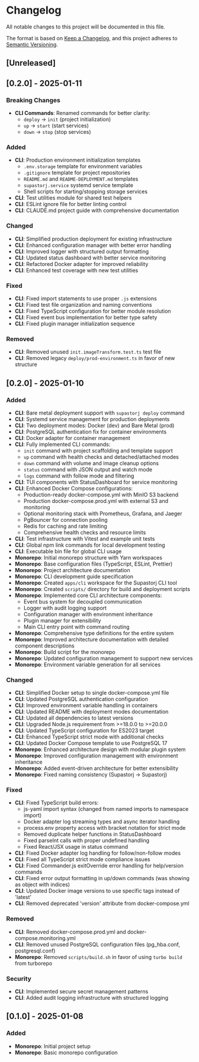 # Changelog

All notable changes to this project will be documented in this file.

The format is based on [Keep a Changelog](https://keepachangelog.com/en/1.0.0/),
and this project adheres to [Semantic Versioning](https://semver.org/spec/v2.0.0.html).

## [Unreleased]

## [0.2.0] - 2025-01-11

### Breaking Changes
- **CLI Commands**: Renamed commands for better clarity:
  - `deploy` → `init` (project initialization)
  - `up` → `start` (start services)
  - `down` → `stop` (stop services)

### Added
- **CLI**: Production environment initialization templates
  - `.env.storage` template for environment variables
  - `.gitignore` template for project repositories
  - `README.md` and `README-DEPLOYMENT.md` templates
  - `supastorj.service` systemd service template
  - Shell scripts for starting/stopping storage services
- **CLI**: Test utilities module for shared test helpers
- **CLI**: ESLint ignore file for better linting control
- **CLI**: CLAUDE.md project guide with comprehensive documentation

### Changed
- **CLI**: Simplified production deployment for existing infrastructure
- **CLI**: Enhanced configuration manager with better error handling
- **CLI**: Improved logger with structured output formatting
- **CLI**: Updated status dashboard with better service monitoring
- **CLI**: Refactored Docker adapter for improved reliability
- **CLI**: Enhanced test coverage with new test utilities

### Fixed
- **CLI**: Fixed import statements to use proper `.js` extensions
- **CLI**: Fixed test file organization and naming conventions
- **CLI**: Fixed TypeScript configuration for better module resolution
- **CLI**: Fixed event bus implementation for better type safety
- **CLI**: Fixed plugin manager initialization sequence

### Removed
- **CLI**: Removed unused `init.imageTransform.test.ts` test file
- **CLI**: Removed legacy `deploy/prod-environment.ts` in favor of new structure

## [0.2.0] - 2025-01-10

### Added
- **CLI**: Bare metal deployment support with `supastorj deploy` command
- **CLI**: Systemd service management for production deployments
- **CLI**: Two deployment modes: Docker (dev) and Bare Metal (prod)
- **CLI**: PostgreSQL authentication fix for container environments
- **CLI**: Docker adapter for container management
- **CLI**: Fully implemented CLI commands:
  - `init` command with project scaffolding and template support
  - `up` command with health checks and detached/attached modes
  - `down` command with volume and image cleanup options
  - `status` command with JSON output and watch mode
  - `logs` command with follow mode and filtering
- **CLI**: TUI components with StatusDashboard for service monitoring
- **CLI**: Enhanced Docker Compose configurations:
  - Production-ready docker-compose.yml with MinIO S3 backend
  - Production docker-compose.prod.yml with external S3 and monitoring
  - Optional monitoring stack with Prometheus, Grafana, and Jaeger
  - PgBouncer for connection pooling
  - Redis for caching and rate limiting
  - Comprehensive health checks and resource limits
- **CLI**: Test infrastructure with Vitest and example unit tests
- **CLI**: Global npm link commands for local development testing
- **CLI**: Executable bin file for global CLI usage
- **Monorepo**: Initial monorepo structure with Yarn workspaces
- **Monorepo**: Base configuration files (TypeScript, ESLint, Prettier)
- **Monorepo**: Project architecture documentation
- **Monorepo**: CLI development guide specification
- **Monorepo**: Created `apps/cli` workspace for the Supastorj CLI tool
- **Monorepo**: Created `scripts/` directory for build and deployment scripts
- **Monorepo**: Implemented core CLI architecture components:
  - Event bus system for decoupled communication
  - Logger with audit logging support
  - Configuration manager with environment inheritance
  - Plugin manager for extensibility
  - Main CLI entry point with command routing
- **Monorepo**: Comprehensive type definitions for the entire system
- **Monorepo**: Improved architecture documentation with detailed component descriptions
- **Monorepo**: Build script for the monorepo
- **Monorepo**: Updated configuration management to support new services
- **Monorepo**: Environment variable generation for all services

### Changed
- **CLI**: Simplified Docker setup to single docker-compose.yml file
- **CLI**: Updated PostgreSQL authentication configuration
- **CLI**: Improved environment variable handling in containers
- **CLI**: Updated README with deployment modes documentation
- **CLI**: Updated all dependencies to latest versions
- **CLI**: Upgraded Node.js requirement from >=18.0.0 to >=20.0.0
- **CLI**: Updated TypeScript configuration for ES2023 target
- **CLI**: Enhanced TypeScript strict mode with additional checks
- **CLI**: Updated Docker Compose template to use PostgreSQL 17
- **Monorepo**: Enhanced architecture design with modular plugin system
- **Monorepo**: Improved configuration management with environment inheritance
- **Monorepo**: Added event-driven architecture for better extensibility
- **Monorepo**: Fixed naming consistency (Supastorj → Supastorj)

### Fixed
- **CLI**: Fixed TypeScript build errors:
  - js-yaml import syntax (changed from named imports to namespace import)
  - Docker adapter log streaming types and async iterator handling
  - process.env property access with bracket notation for strict mode
  - Removed duplicate helper functions in StatusDashboard
  - Fixed parseInt calls with proper undefined handling
  - Fixed React/JSX usage in status command
- **CLI**: Fixed Docker adapter log handling for follow/non-follow modes
- **CLI**: Fixed all TypeScript strict mode compliance issues
- **CLI**: Fixed Commander.js exitOverride error handling for help/version commands
- **CLI**: Fixed error output formatting in up/down commands (was showing as object with indices)
- **CLI**: Updated Docker image versions to use specific tags instead of 'latest'
- **CLI**: Removed deprecated 'version' attribute from docker-compose.yml

### Removed
- **CLI**: Removed docker-compose.prod.yml and docker-compose.monitoring.yml
- **CLI**: Removed unused PostgreSQL configuration files (pg_hba.conf, postgresql.conf)
- **Monorepo**: Removed `scripts/build.sh` in favor of using `turbo build` from turborepo

### Security
- **CLI**: Implemented secure secret management patterns
- **CLI**: Added audit logging infrastructure with structured logging

## [0.1.0] - 2025-01-08

### Added
- **Monorepo**: Initial project setup
- **Monorepo**: Basic monorepo configuration